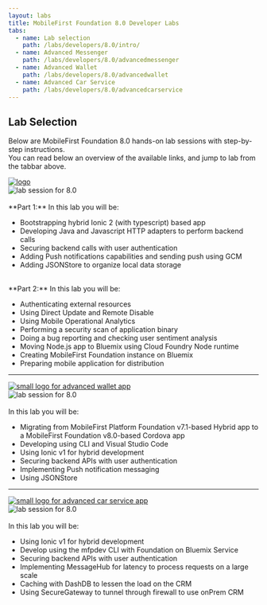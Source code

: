 ```yaml
---
layout: labs
title: MobileFirst Foundation 8.0 Developer Labs
tabs:
  - name: Lab selection
    path: /labs/developers/8.0/intro/
  - name: Advanced Messenger
    path: /labs/developers/8.0/advancedmessenger
  - name: Advanced Wallet
    path: /labs/developers/8.0/advancedwallet
  - name: Advanced Car Service
    path: /labs/developers/8.0/advancedcarservice
---
```

## Lab Selection
Below are MobileFirst Foundation 8.0 hands-on lab sessions with step-by-step instructions.  
You can read below an overview of the available links, and jump to lab from the tabbar above.

<div style="max-width: 200px">
<a href="{{site.baseurl}}/labs/developers/8.0/advancedmessenger"><img alt="logo" src="{{site.baseurl}}/labs/developers/8.0/advancedmessenger/logo_small.png"></a>
</div>

<div>
<img alt="lab session for 8.0" src="{{site.baseurl}}/labs/developers/8.0/advancedmessenger/screenstory.png">
</div>

<br/>
**Part 1:** In this lab you will be:

* Bootstrapping hybrid Ionic 2 (with typescript) based app
* Developing Java and Javascript HTTP adapters to perform backend calls
* Securing backend calls with user authentication
* Adding Push notifications capabilities and sending push using GCM
* Adding JSONStore to organize local data storage

<br/>
**Part 2:** In this lab you will be:

* Authenticating external resources
* Using Direct Update and Remote Disable
* Using Mobile Operational Analytics
* Performing a security scan of application binary
* Doing a bug reporting and checking user sentiment analysis
* Moving Node.js app to Bluemix using Cloud Foundry Node runtime
* Creating MobileFirst Foundation instance on Bluemix
* Preparing mobile application for distribution

---

<div style="max-width: 250px">
<a href="{{site.baseurl}}/labs/developers/8.0/advancedwallet"><img src="{{site.baseurl}}/labs/developers/8.0/advancedwallet/logo_small.png" alt="small logo for advanced wallet app"></a>
</div>

<div>
<img alt="lab session for 8.0" src="{{site.baseurl}}/labs/developers/8.0/advancedwallet/screenstory.jpg">
</div>

<br/>
In this lab you will be:

* Migrating from MobileFirst Platform Foundation v7.1-based Hybrid app to a MobileFirst Foundation v8.0-based Cordova app
* Developing using CLI and Visual Studio Code
* Using Ionic v1 for hybrid development
* Securing backend APIs with user authentication
* Implementing Push notification messaging
* Using JSONStore

---

<div style="max-width: 300px">
<a href="{{site.baseurl}}/labs/developers/8.0/advancedcarservice"><img src="{{site.baseurl}}/labs/developers/8.0/advancedcarservice/logo_small.png" alt="small logo for advanced car service app"></a>
</div>

<div>
<img alt="lab session for 8.0" src="{{site.baseurl}}/labs/developers/8.0/advancedcarservice/screenstory.png">
</div>

<br/>
In this lab you will be:

 * Using Ionic v1 for hybrid development
 * Develop using the mfpdev CLI with Foundation on Bluemix Service
 * Securing backend APIs with user authentication
 * Implementing MessageHub for latency to process requests on a large scale
 * Caching with DashDB to lessen the load on the CRM
 * Using SecureGateway to tunnel through firewall to use onPrem CRM
